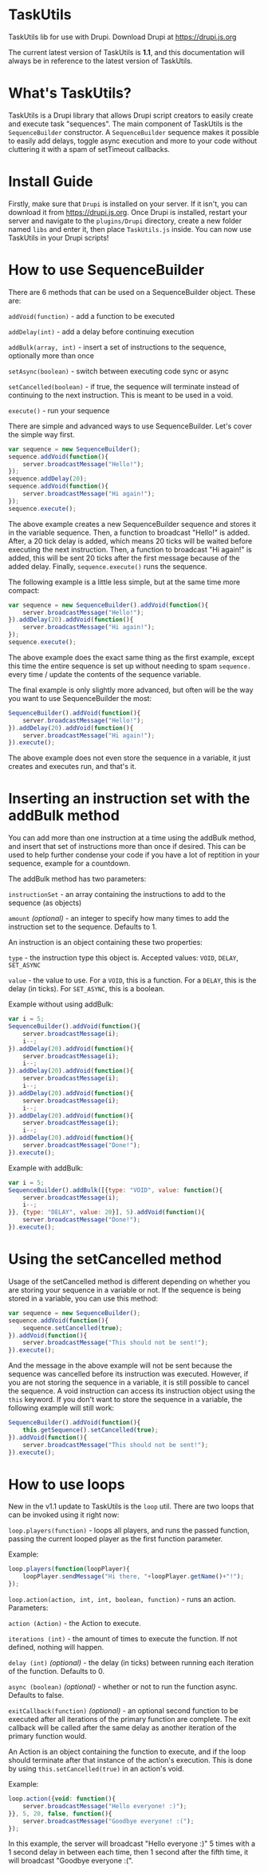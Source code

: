 # TaskUtils
TaskUtils lib for use with Drupi. Download Drupi at https://drupi.js.org

The current latest version of TaskUtils is **1.1**, and this documentation will always be in reference to the latest version of TaskUtils.

# What's TaskUtils?
TaskUtils is a Drupi library that allows Drupi script creators to easily create and execute task "sequences". The main component of TaskUtils is the `SequenceBuilder` constructor. A `SequenceBuilder` sequence makes it possible to easily add delays, toggle async execution and more to your code without cluttering it with a spam of setTimeout callbacks.

# Install Guide
Firstly, make sure that `Drupi` is installed on your server. If it isn't, you can download it from https://drupi.js.org. Once Drupi is installed, restart your server and navigate to the `plugins/Drupi` directory, create a new folder named `libs` and enter it, then place `TaskUtils.js` inside. You can now use TaskUtils in your Drupi scripts!

# How to use SequenceBuilder

There are 6 methods that can be used on a SequenceBuilder object. These are:

`addVoid(function)` - add a function to be executed

`addDelay(int)` - add a delay before continuing execution

`addBulk(array, int)` - insert a set of instructions to the sequence, optionally more than once

`setAsync(boolean)` - switch between executing code sync or async

`setCancelled(boolean)` - if true, the sequence will terminate instead of continuing to the next instruction. This is meant to be used in a void.

`execute()` - run your sequence

There are simple and advanced ways to use SequenceBuilder. Let's cover the simple way first.

```js
var sequence = new SequenceBuilder();
sequence.addVoid(function(){
    server.broadcastMessage("Hello!");
});
sequence.addDelay(20);
sequence.addVoid(function(){
    server.broadcastMessage("Hi again!");
});
sequence.execute();
```

The above example creates a new SequenceBuilder sequence and stores it in the variable sequence. Then, a function to broadcast "Hello!" is added. After, a 20 tick delay is added, which means 20 ticks will be waited before executing the next instruction. Then, a function to broadcast "Hi again!" is added, this will be sent 20 ticks after the first message because of the added delay. Finally, `sequence.execute()` runs the sequence.

The following example is a little less simple, but at the same time more compact:

```js
var sequence = new SequenceBuilder().addVoid(function(){
    server.broadcastMessage("Hello!");
}).addDelay(20).addVoid(function(){
    server.broadcastMessage("Hi again!");
});
sequence.execute();
```

The above example does the exact same thing as the first example, except this time the entire sequence is set up without needing to spam `sequence.` every time / update the contents of the sequence variable.

The final example is only slightly more advanced, but often will be the way you want to use SequenceBuilder the most:

```js
SequenceBuilder().addVoid(function(){
    server.broadcastMessage("Hello!");
}).addDelay(20).addVoid(function(){
    server.broadcastMessage("Hi again!");
}).execute();
```

The above example does not even store the sequence in a variable, it just creates and executes run, and that's it.

# Inserting an instruction set with the addBulk method

You can add more than one instruction at a time using the addBulk method, and insert that set of instructions more than once if desired. This can be used to help further condense your code if you have a lot of reptition in your sequence, example for a countdown.

The addBulk method has two parameters:

`instructionSet` - an array containing the instructions to add to the sequence (as objects)

`amount` *(optional)* - an integer to specify how many times to add the instruction set to the sequence. Defaults to 1.

An instruction is an object containing these two properties:

`type` - the instruction type this object is. Accepted values: `VOID`, `DELAY`, `SET_ASYNC`

`value` - the value to use. For a `VOID`, this is a function. For a `DELAY`, this is the delay (in ticks). For `SET_ASYNC`, this is a boolean.

Example without using addBulk:

```js
var i = 5;
SequenceBuilder().addVoid(function(){
    server.broadcastMessage(i);
    i--;
}).addDelay(20).addVoid(function(){
    server.broadcastMessage(i);
    i--;
}).addDelay(20).addVoid(function(){
    server.broadcastMessage(i);
    i--;
}).addDelay(20).addVoid(function(){
    server.broadcastMessage(i);
    i--;
}).addDelay(20).addVoid(function(){
    server.broadcastMessage(i);
    i--;
}).addDelay(20).addVoid(function(){
    server.broadcastMessage("Done!");
}).execute();
```

Example with addBulk:

```js
var i = 5;
SequenceBuilder().addBulk([{type: "VOID", value: function(){
    server.broadcastMessage(i);
    i--;
}}, {type: "DELAY", value: 20}], 5).addVoid(function(){
    server.broadcastMessage("Done!");
}).execute();
```

# Using the setCancelled method

Usage of the setCancelled method is different depending on whether you are storing your sequence in a variable or not. If the sequence is being stored in a variable, you can use this method:

```js
var sequence = new SequenceBuilder();
sequence.addVoid(function(){
    sequence.setCancelled(true);
}).addVoid(function(){
    server.broadcastMessage("This should not be sent!");
}).execute();
```

And the message in the above example will not be sent because the sequence was cancelled before its instruction was executed. However, if you are not storing the sequence in a variable, it is still possible to cancel the sequence. A void instruction can access its instruction object using the `this` keyword. If you don't want to store the sequence in a variable, the following example will still work:

```js
SequenceBuilder().addVoid(function(){
    this.getSequence().setCancelled(true);
}).addVoid(function(){
    server.broadcastMessage("This should not be sent!");
}).execute();
```

# How to use loops

New in the v1.1 update to TaskUtils is the `loop` util. There are two loops that can be invoked using it right now:

`loop.players(function)` - loops all players, and runs the passed function, passing the current looped player as the first function parameter.

Example:

```js
loop.players(function(loopPlayer){
    loopPlayer.sendMessage("Hi there, "+loopPlayer.getName()+"!");
});
```

`loop.action(action, int, int, boolean, function)` - runs an action. Parameters:

`action (Action)` - the Action to execute.

`iterations (int)` - the amount of times to execute the function. If not defined, nothing will happen.

`delay (int)` *(optional)* - the delay (in ticks) between running each iteration of the function. Defaults to 0.

`async (boolean)` *(optional)* - whether or not to run the function async. Defaults to false.

`exitCallback(function)` *(optional)* - an optional second function to be executed after all iterations of the primary function are complete. The exit callback will be called after the same delay as another iteration of the primary function would.

An Action is an object containing the function to execute, and if the loop should terminate after that instance of the action's execution. This is done by using `this.setCancelled(true)` in an action's void.

Example:

```js
loop.action({void: function(){
    server.broadcastMessage("Hello everyone! :)");
}}, 5, 20, false, function(){
    server.broadcastMessage("Goodbye everyone! :(");
});
```

In this example, the server will broadcast "Hello everyone :)" 5 times with a 1 second delay in between each time, then 1 second after the fifth time, it will broadcast "Goodbye everyone :(".
